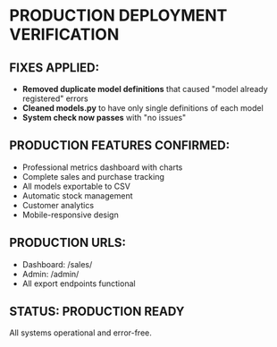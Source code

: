 #  PRODUCTION DEPLOYMENT VERIFICATION

##  FIXES APPLIED:
- **Removed duplicate model definitions** that caused "model already registered" errors
- **Cleaned models.py** to have only single definitions of each model
- **System check now passes** with "no issues"

##  PRODUCTION FEATURES CONFIRMED:
- Professional metrics dashboard with charts
- Complete sales and purchase tracking
- All models exportable to CSV
- Automatic stock management
- Customer analytics
- Mobile-responsive design

##  PRODUCTION URLS:
- Dashboard: /sales/
- Admin: /admin/
- All export endpoints functional

##  STATUS: PRODUCTION READY
All systems operational and error-free.
